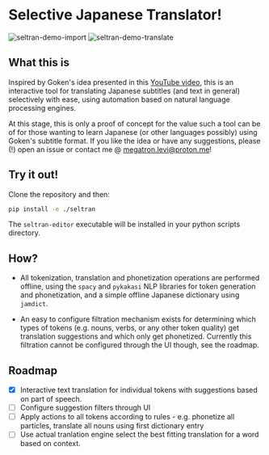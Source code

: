 # Selective Japanese Translator!

 ![seltran-demo-import](https://github.com/sacred-serpent/seltran/assets/56104753/bfdcfde9-d61a-43ed-8588-fe308f2b8ccb) ![seltran-demo-translate](https://github.com/sacred-serpent/seltran/assets/56104753/ce0bc460-bae0-47b5-b126-79dca4c2a030)

## What this is

Inspired by Goken's idea presented in this [YouTube video](https://www.youtube.com/watch?v=3wF91iArEp0&t=333s),
this is an interactive tool for translating Japanese subtitles (and text in general) selectively with ease, using
automation based on natural language processing engines.

At this stage, this is only a proof of concept for the value such a tool can be of for those wanting to learn Japanese (or other languages possibly)
using Goken's subtitle format.
If you like the idea or have any suggestions, please (!) open an issue or contact me @ megatron.levi@proton.me!

## Try it out!

Clone the repository and then:

```sh
pip install -e ./seltran
```

The `seltran-editor` executable will be installed in your python scripts directory.

## How?

- All tokenization, translation and phonetization operations are performed offline, using the `spacy` and `pykakasi` NLP libraries
  for token generation and phonetization, and a simple offline Japanese dictionary using `jamdict`.

- An easy to configure filtration mechanism exists for determining which types of tokens (e.g. nouns, verbs, or any other token quality)
  get translation suggestions and which only get phonetized. Currently this filtration cannot be configured through the UI though, see the roadmap.

## Roadmap

- [x] Interactive text translation for individual tokens with suggestions based on part of speech.
- [ ] Configure suggestion filters through UI
- [ ] Apply actions to all tokens according to rules - e.g. phonetize all particles, translate all nouns using first dictionary entry
- [ ] Use actual tranlation engine select the best fitting translation for a word based on context.
